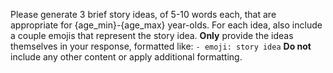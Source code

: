 Please generate 3 brief story ideas, of 5-10 words each, that are appropriate for {age_min}-{age_max} year-olds. For each idea, also include a couple emojis that represent the story idea. **Only** provide the ideas themselves in your response, formatted like: `- emoji: story idea` **Do not** include any other content or apply additional formatting.